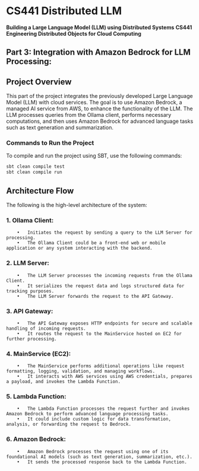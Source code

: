 # CS441 Distributed LLM
**Building a Large Language Model (LLM) using Distributed Systems**
**CS441 Engineering Distributed Objects for Cloud Computing**

## Part 3: Integration with Amazon Bedrock for LLM Processing:

## Project Overview
This part of the project integrates the previously developed Large Language Model (LLM) with cloud services. The goal is to use Amazon Bedrock, a managed AI service from AWS, to enhance the functionality of the LLM. The LLM processes queries from the Ollama client, performs necessary computations, and then uses Amazon Bedrock for advanced language tasks such as text generation and summarization.

### Commands to Run the Project

To compile and run the project using SBT, use the following commands:

```bash
sbt clean compile test
sbt clean compile run
```


## Architecture Flow

The following is the high-level architecture of the system:
###	1.	Ollama Client:
        •	Initiates the request by sending a query to the LLM Server for processing.
        •	The Ollama Client could be a front-end web or mobile application or any system interacting with the backend.
###	2.	LLM Server:
        •	The LLM Server processes the incoming requests from the Ollama Client.
        •	It serializes the request data and logs structured data for tracking purposes.
        •	The LLM Server forwards the request to the API Gateway.
###	3.	API Gateway:
        •	The API Gateway exposes HTTP endpoints for secure and scalable handling of incoming requests.
        •	It routes the request to the MainService hosted on EC2 for further processing.
###	4.	MainService (EC2):
        •	The MainService performs additional operations like request formatting, logging, validation, and managing workflows.
        •	It interacts with AWS services using AWS credentials, prepares a payload, and invokes the Lambda Function.
###	5.	Lambda Function:
        •	The Lambda Function processes the request further and invokes Amazon Bedrock to perform advanced language processing tasks.
        •	It could include custom logic for data transformation, analysis, or forwarding the request to Bedrock.
###	6.	Amazon Bedrock:
        •	Amazon Bedrock processes the request using one of its foundational AI models (such as text generation, summarization, etc.).
        •	It sends the processed response back to the Lambda Function.